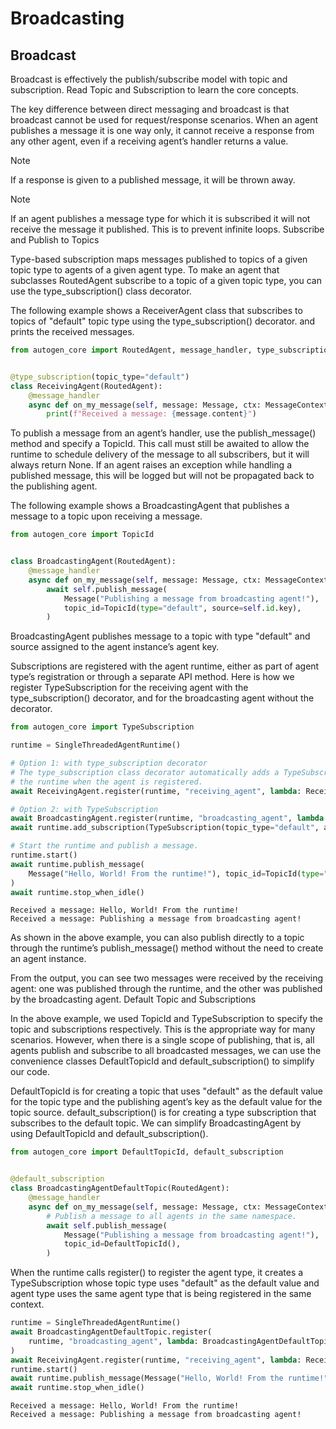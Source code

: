 # Broadcasting

## Broadcast

Broadcast is effectively the publish/subscribe model with topic and subscription. Read Topic and Subscription to learn the core concepts.

The key difference between direct messaging and broadcast is that broadcast cannot be used for request/response scenarios. When an agent publishes a message it is one way only, it cannot receive a response from any other agent, even if a receiving agent’s handler returns a value.

Note

If a response is given to a published message, it will be thrown away.

Note

If an agent publishes a message type for which it is subscribed it will not receive the message it published. This is to prevent infinite loops.
Subscribe and Publish to Topics

Type-based subscription maps messages published to topics of a given topic type to agents of a given agent type. To make an agent that subclasses RoutedAgent subscribe to a topic of a given topic type, you can use the type_subscription() class decorator.

The following example shows a ReceiverAgent class that subscribes to topics of "default" topic type using the type_subscription() decorator. and prints the received messages.

```python
from autogen_core import RoutedAgent, message_handler, type_subscription


@type_subscription(topic_type="default")
class ReceivingAgent(RoutedAgent):
    @message_handler
    async def on_my_message(self, message: Message, ctx: MessageContext) -> None:
        print(f"Received a message: {message.content}")
```

To publish a message from an agent’s handler, use the publish_message() method and specify a TopicId. This call must still be awaited to allow the runtime to schedule delivery of the message to all subscribers, but it will always return None. If an agent raises an exception while handling a published message, this will be logged but will not be propagated back to the publishing agent.

The following example shows a BroadcastingAgent that publishes a message to a topic upon receiving a message.

```python
from autogen_core import TopicId


class BroadcastingAgent(RoutedAgent):
    @message_handler
    async def on_my_message(self, message: Message, ctx: MessageContext) -> None:
        await self.publish_message(
            Message("Publishing a message from broadcasting agent!"),
            topic_id=TopicId(type="default", source=self.id.key),
        )
```

BroadcastingAgent publishes message to a topic with type "default" and source assigned to the agent instance’s agent key.

Subscriptions are registered with the agent runtime, either as part of agent type’s registration or through a separate API method. Here is how we register TypeSubscription for the receiving agent with the type_subscription() decorator, and for the broadcasting agent without the decorator.

```python
from autogen_core import TypeSubscription

runtime = SingleThreadedAgentRuntime()

# Option 1: with type_subscription decorator
# The type_subscription class decorator automatically adds a TypeSubscription to
# the runtime when the agent is registered.
await ReceivingAgent.register(runtime, "receiving_agent", lambda: ReceivingAgent("Receiving Agent"))

# Option 2: with TypeSubscription
await BroadcastingAgent.register(runtime, "broadcasting_agent", lambda: BroadcastingAgent("Broadcasting Agent"))
await runtime.add_subscription(TypeSubscription(topic_type="default", agent_type="broadcasting_agent"))

# Start the runtime and publish a message.
runtime.start()
await runtime.publish_message(
    Message("Hello, World! From the runtime!"), topic_id=TopicId(type="default", source="default")
)
await runtime.stop_when_idle()
```

```{seealso} result
Received a message: Hello, World! From the runtime!
Received a message: Publishing a message from broadcasting agent!
```

As shown in the above example, you can also publish directly to a topic through the runtime’s publish_message() method without the need to create an agent instance.

From the output, you can see two messages were received by the receiving agent: one was published through the runtime, and the other was published by the broadcasting agent.
Default Topic and Subscriptions

In the above example, we used TopicId and TypeSubscription to specify the topic and subscriptions respectively. This is the appropriate way for many scenarios. However, when there is a single scope of publishing, that is, all agents publish and subscribe to all broadcasted messages, we can use the convenience classes DefaultTopicId and default_subscription() to simplify our code.

DefaultTopicId is for creating a topic that uses "default" as the default value for the topic type and the publishing agent’s key as the default value for the topic source. default_subscription() is for creating a type subscription that subscribes to the default topic. We can simplify BroadcastingAgent by using DefaultTopicId and default_subscription().

```python
from autogen_core import DefaultTopicId, default_subscription


@default_subscription
class BroadcastingAgentDefaultTopic(RoutedAgent):
    @message_handler
    async def on_my_message(self, message: Message, ctx: MessageContext) -> None:
        # Publish a message to all agents in the same namespace.
        await self.publish_message(
            Message("Publishing a message from broadcasting agent!"),
            topic_id=DefaultTopicId(),
        )
```

When the runtime calls register() to register the agent type, it creates a TypeSubscription whose topic type uses "default" as the default value and agent type uses the same agent type that is being registered in the same context.

```python
runtime = SingleThreadedAgentRuntime()
await BroadcastingAgentDefaultTopic.register(
    runtime, "broadcasting_agent", lambda: BroadcastingAgentDefaultTopic("Broadcasting Agent")
)
await ReceivingAgent.register(runtime, "receiving_agent", lambda: ReceivingAgent("Receiving Agent"))
runtime.start()
await runtime.publish_message(Message("Hello, World! From the runtime!"), topic_id=DefaultTopicId())
await runtime.stop_when_idle()
```

```{seealso} result
Received a message: Hello, World! From the runtime!
Received a message: Publishing a message from broadcasting agent!
```